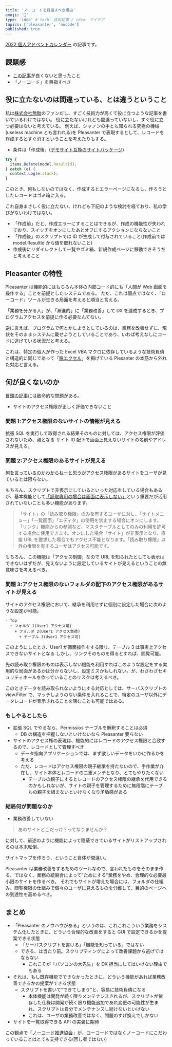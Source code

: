 ```yaml
---
title: 'ノーコードを目指すべき理由'
emoji: '🍊'
type: 'idea' # tech: 技術記事 / idea: アイデア
topics: ['pleasanter', 'nocode']
published: true
---
```


[2022 個人アドベントカレンダー](https://qiita.com/advent-calendar/2022/papinianus) の記事です。

## 課題感

- [この記事](https://qiita.com/m-isik/items/3f558fd8e0e0298dee3e)が良くないと思ったこと
- 「ノーコード」を目指すべき

## 役に立たないのは間違っている、とは違うということ

私は[株式会社無駄](https://muda.ltd/)のファンだし、すごく技術力が高くて役に立つような記事を書いているわけではない。
役に立たないけれども間違っていないし、すぐ役に立つ必要はないと考えている。
例えば、シャノンの手とも知られる究極の機械(useless machine とも言われる)を Pleasanter で表現するとして、レコードを作成するとすぐ消すということを考えたりもする。

- 条件は「作成後」([デモサイト互換のサイトパッケージ](https://gist.github.com/papinianus/4c509e6312850cea1b8cb9bc759a8e1f))

```javascript
try {
  items.Delete(model.ResultId);
} catch (e) {
  context.Log(e.stack);
}
```

このとき、何もしないのではなく、作成するとエラーページになるし、作ろうとしたレコードはゴミ箱に入る。

これ自身まさしく役に立たない、けれども下記のような検討を経ており、私の学びがないわけではない。

- 「作成前」だと、作成エラーにすることはできるが、作成の機能性が失われており、スイッチをオンにしたあとオフにするアクションにならないこと
- 「作成後」のスクリプトでは ID が生成して付与されていること(作成前では model.ResultId から値を取れないこと)
- 作成後にリダイレクトして一覧やゴミ箱、新規作成ページに移動できそうだと考えること

## Pleasanter の特性

Pleasanter は機能的にはもちろん本体の内部コード的にも「人間が Web 画面を操作する」ことを前提としたシステムである。
ただ、これは弱点ではなく、「ローコード」ツールが生きる局面を考えると順当と言える。

「業務を分かる人」が、「漸進的」に「業務改善」して DX を達成するとき、プログラムアクセスを前提に作る必要なんてない。

逆に言えば、プログラムで何とかしようとしているのは、業務を改善せずに、現状をそのままシステムに載せようとしていることであり、いわば考えなしにコードに逃げている状況だと考える。

これは、特定の個人が作った Excel VBA マクロに依存しているような技術負債と構造的に同じであって「[脱エクセル](https://pleasanter.org/purpose/excel)」を掲げている Plesanter の本筋から外れた対応と言える。

## 何が良くないのか

[冒頭の記事](https://qiita.com/m-isik/items/3f558fd8e0e0298dee3e)には致命的な問題がある。

- サイトのアクセス権限が正しく評価できないこと

### 問題 1:アクセス権限のないサイトの情報が見える

拡張 SQL を実行して取得される結果そのものに対しては、アクセス権限が評価されないため、親となる サイト ID 配下で画面上見えないサイトの名前やアドレスが見える。

### 問題 2:アクセス権限のあるサイトが見える

[何を言っているのかわからねーと思うが](https://dic.nicovideo.jp/a/%E3%81%82...%E3%81%82%E3%82%8A%E3%81%AE%E3%81%BE%E3%81%BE%20%E4%BB%8A%20%E8%B5%B7%E3%81%93%E3%81%A3%E3%81%9F%E4%BA%8B%E3%82%92%E8%A9%B1%E3%81%99%E3%81%9C%21)アクセス権限があるサイトをユーザが見ているとは限らない。

もちろん、スクリプトで非表示にしているといった対応をしている場合もあるが、基本機能として[「読取専用の場合は画面に表示しない」](https://pleasanter.org/manual/site-no-display-if-read-only)という重要だが活用されていないことも多い機能があります。

> 「サイト」の「読み取り権限」のみを有するユーザに対し、「サイトメニュー」「一覧画面」「エディタ」の使用を禁止する場合にオンにします。「リンク」機能からの参照など、マスタテーブルとしてのみの利用を許可する場合に使用できます。オンにした場合「サイト」が非表示となり、直接 URL を要求した場合でもアクセス不能となります。「読み取り権限」以外の権限を有するユーザはアクセス可能です。

もちろん、この機能は「アクセス制御」なので URL を知られたとしても表示はできないはずだが、見えないように設定しているサイトが見えるということの無意味さを考えるべき。

### 問題 3:アクセス権限のないフォルダの配下のアクセス権限があるサイトが見える

サイトのアクセス権限において、継承を利用せずに個別に設定した場合に次のような設定が可能。

```text
- Top
  + フォルダ 1(User1 アクセス可)
    + フォルダ 2(User1 アクセス負荷)
      + テーブル 3(User1 アクセス可)
```

このようにしたとき、User1 が画面操作をする限り、テーブル 3 は事実上アクセスできないサイトとなる
しかし、リンクそのものを得るとすれば、閲覧可能。

先の読み取り権限のものは表示しない機能を利用すればこのような設定をする実用的な局面があるかは分からないし、設定ミスかもしれない。が、わざわざセキュリティホールを作っていることのリスクは考えるべき。

このときデータを読み取られないようにする対応としては、サーバスクリプトの view.Filter で、マッチしようのない条件を入れることで、特定のユーザ以外にデータレコードが表示されることを阻むことも可能ではある。

### もしやるとしたら

- 拡張 SQL でやるなら、Permissios テーブルを解釈することは必須
  - DB の構造を把握しないといけないなら Pleasanter 要らない
- サイトのアクセス権の表現は、機能的にはレコードのアクセス権限と合致するので、レコードとして管理すべき
  - データ指向アプリケーションでは、まず欲しいデータをいかに作るかを考える
  - ただ、レコードはアクセス権限の親子継承を持たないので、手作業が介在し、サイト本体とレコードの二重メンテとなり、とてもやりたくない
    - テーブルの親子にするとレコードのアクセス権限の継承を代用できるのかもしれないが、サイトの親子を管理するために無段階にテーブルの親子を組まないといけなくなり矛盾感がある

### 結局何が問題なのか

- 業務改善していない

> あのサイトどこだっけ？ってなりませんか？

に対して、前述のように機能によって隠蔽できているサイトがリストアップされるのは本末転倒。

サイトマップを作ろう、ということ自体が間違い。

Pleasanter は業務改善をするためのツールなので、言われたものをそのまま作る、ではなく、業務の統廃合によって"ためにする"業務をやめ、合理的な必要最小限のサイトを作るべき。
それでもサイトが増えた場合には、フォルダの仕組み、閲覧権限の仕組みで個々のユーザに見えるものを分離して、目的のページへの到達性を高めるべき。

## まとめ

- 「Pleasanter のノウハウがある」というのは、これこれこういう業務をシステム化したときに、どういう合理的な改善をすると GUI で設定できるかを提案できる状態
  - 「サーバスクリプトを書ける」「機能を知っている」ではない
  - できる、は当たり前。スクリプティングによって改善課題から逃げてはならない
    - これこそが「パソコンの大先生」を DX 担当にしてはいけない理由でもある
- それは、もし既存機能でできなかったときに、どういう機能があれば業務改善できるかの提案ができる状態
  - スクリプトを書いて"できてしまう"と、容易に技術負債になる
    - 本体機能は開発が続く限りメンテナンスされるが、スクリプトが依存した仕様は開発が続く限り機能追加であれ変更の可能性が生まれ、スクリプトは自分でメンテナンスし続けないといけない
    - これは、ユーザの業務改善ではなく、問題のすげ換えでしかない
- サイトを一覧取得できる API の実装に期待

この観点で「[ノーコード推進協会](https://ncpa.info/)」が、ローコードではなくノーコードにこだわっていることはとても支持できる(回し者ではない)
